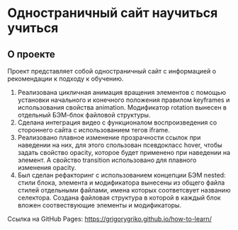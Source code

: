 ﻿# Одностраничный сайт научиться учиться

## О проекте
Проект представляет собой одностраничный сайт с информацией о рекомендации к подходу к обучению.
1. Реализована цикличная анимация вращения элементов с помощью установки начального и конечного положения правилом keyframes и использования свойства animation. 
Модификатор rotation вынесен в отдельный БЭМ-блок файловой структуры.
2. Сделана интеграция видео с функционалом воспроизведения со стороннего сайта с использованием тегов iframe.
3. Реализовано плавное изменение прозрачности ссылок при наведении на них, для этого спользован псевдокласс hover, чтобы задать свойство opacity,
которое будет применено при наведении на элемент. А свойство transition использовано для плавного изменения opacity.
4. Был сделан рефакторинг с использованием концепции БЭМ nested: стили блока, элемента и модификатора вынесены из общего файла стилей отдельными файлами, 
имена которых соответсвует названию селектора. Создана файловая структура в которой в каждый блок вложен соотвествующие элементы и модификаторы.

Ссылка на GitHub Pages: https://grigorygriko.github.io/how-to-learn/

